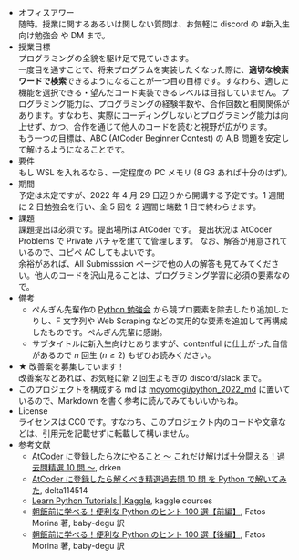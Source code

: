 - オフィスアワー  
  随時。授業に関するあるいは関しない質問は、お気軽に discord の #新入生向け勉強会 や DM まで。
- 授業目標  
  プログラミングの全貌を駆け足で見ていきます。  
  一度目を通すことで、将来プログラムを実装したくなった際に、**適切な検索ワードで検索**できるようになることが一つ目の目標です。すなわち、適した機能を選択できる・望んだコード実装できるレベルは目指していません。プログラミング能力は、プログラミングの経験年数や、合作回数と相関関係があります。すなわち、実際にコーディングしないとプログラミング能力は向上せず、かつ、合作を通じて他人のコードを読むと視野が広がります。  
  もう一つの目標は、ABC (AtCoder Beginner Contest) の A,B 問題を安定して解けるようになることです。
- 要件  
  もし WSL を入れるなら、一定程度の PC メモリ (8 GB あれば十分のはず)。
- 期間  
  予定は未定ですが、2022 年 4 月 29 日辺りから開講する予定です。1 週間に 2 日勉強会を行い、全 5 回を 2 週間と端数 1 日で終わらせます。
- 課題  
  課題提出は必須です。提出場所は AtCoder です。
  提出状況は AtCoder Problems で Private バチャを建てて管理します。
  なお、解答が用意されているので、コピペ AC してもよいです。  
  余裕があれば、All Submisssion ページで他の人の解答も見てみてください。他人のコードを沢山見ることは、プログラミング学習に必須の要素なので。
- 備考
  - ぺんぎん先輩作の [Python 勉強会](https://ch-random.net/project/study_python/) から競プロ要素を除去したり追加したりし、F 文字列や Web Scraping などの実用的な要素を追加して再構成したものです。ぺんぎん先輩に感謝。
  - サブタイトルに新入生向けとありますが、contentful に仕上がった自信があるので $n$ 回生 ($n \ge 2$) もぜひお読みください。
- ★ 改善案を募集しています！  
  改善案などあれば、お気軽に新 2 回生よもぎの discord/slack まで。
- このプロジェクトを構成する md は [moyomogi/python_2022_md](https://github.com/moyomogi/python_2022_md) に置いているので、Markdown を書く参考に読んでみてもいいかもね。
- License  
  ライセンスは CC0 です。すなわち、このプロジェクト内のコードや文章などは、引用元を記載せずに転載して構いません。
- 参考文献
  - [AtCoder に登録したら次にやること ～ これだけ解けば十分闘える！過去問精選 10 問 ～](https://qiita.com/drken/items/fd4e5e3630d0f5859067), drken
  - [AtCoder に登録したら解くべき精選過去問 10 問 を Python で解いてみた](https://delta114514.hatenablog.jp/entry/2018/03/15/014555), delta114514
  - [Learn Python Tutorials | Kaggle](https://www.kaggle.com/learn/python), kaggle courses
  - [朝飯前に学べる！便利な Python のヒント 100 選【前編】](https://qiita.com/baby-degu/items/05cf809d4d992923020d), Fatos Morina 著, baby-degu 訳
  - [朝飯前に学べる！便利な Python のヒント 100 選【後編】](https://qiita.com/baby-degu/items/532bea7be058c35f61a8), Fatos Morina 著, baby-degu 訳
